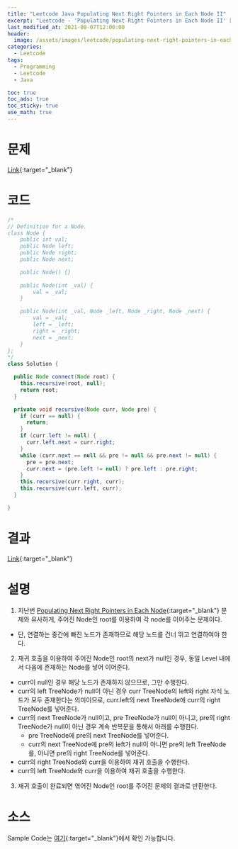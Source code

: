 ```yaml
---
title: "Leetcode Java Populating Next Right Pointers in Each Node II"
excerpt: "Leetcode - 'Populating Next Right Pointers in Each Node II' 문제 Java 풀이"
last_modified_at: 2021-08-07T12:00:00
header:
  image: /assets/images/leetcode/populating-next-right-pointers-in-each-node-ii.png
categories:
  - Leetcode
tags:
  - Programming
  - Leetcode
  - Java

toc: true
toc_ads: true
toc_sticky: true
use_math: true
---
```

# 문제
[Link](https://leetcode.com/problems/populating-next-right-pointers-in-each-node-ii/){:target="_blank"}

# 코드
```java
/*
// Definition for a Node.
class Node {
    public int val;
    public Node left;
    public Node right;
    public Node next;

    public Node() {}
    
    public Node(int _val) {
        val = _val;
    }

    public Node(int _val, Node _left, Node _right, Node _next) {
        val = _val;
        left = _left;
        right = _right;
        next = _next;
    }
};
*/
class Solution {

  public Node connect(Node root) {
    this.recursive(root, null);
    return root;
  }

  private void recursive(Node curr, Node pre) {
    if (curr == null) {
      return;
    }
    if (curr.left != null) {
      curr.left.next = curr.right;
    }
    while (curr.next == null && pre != null && pre.next != null) {
      pre = pre.next;
      curr.next = (pre.left != null) ? pre.left : pre.right;
    }
    this.recursive(curr.right, curr);
    this.recursive(curr.left, curr);
  }

}
```

# 결과
[Link](https://leetcode.com/submissions/detail/534076549/){:target="_blank"}

# 설명
1. 지난번 [Populating Next Right Pointers in Each Node](../populating-next-right-pointers-in-each-node){:target="_blank"} 문제와 유사하게, 주어진 Node인 root를 이용하여 각 node를 이어주는 문제이다.
- 단, 연결하는 중간에 빠진 노드가 존재하므로 해당 노드를 건너 뛰고 연결하여야 한다.

2. 재귀 호출을 이용하여 주어진 Node인 root의 next가 null인 경우, 동일 Level 내에서 다음에 존재하는 Node를 넣어 이어준다.
- curr이 null인 경우 해당 노드가 존재하지 않으므로, 그만 수행한다.
- curr의 left TreeNode가 null이 아닌 경우 curr TreeNode의 left와 right 자식 노드가 모두 존재한다는 의미이므로, curr.left의 next TreeNode에 curr의 right TreeNode를 넣어준다.
- curr의 next TreeNode가 null이고, pre TreeNode가 null이 아니고, pre의 right TreeNode가 null이 아닌 경우 계속 반복문을 통해서 아래를 수행한다.
  - pre TreeNode에 pre의 next TreeNode를 넣어준다.
  - curr의 next TreeNode에 pre의 left가 null이 아니면 pre의 left TreeNode를, 아니면 pre의 right TreeNode를 넣어준다.
- curr의 right TreeNode와 curr을 이용하여 재귀 호출을 수행한다.
- curr의 left TreeNode와 curr을 이용하여 재귀 호출을 수행한다.

3. 재귀 호출이 완료되면 엮어진 Node인 root를 주어진 문제의 결과로 반환한다.

# 소스
Sample Code는 [여기](https://github.com/GracefulSoul/leetcode/blob/master/src/main/java/gracefulsoul/problems/PopulatingNextRightPointersInEachNodeII.java){:target="_blank"}에서 확인 가능합니다.